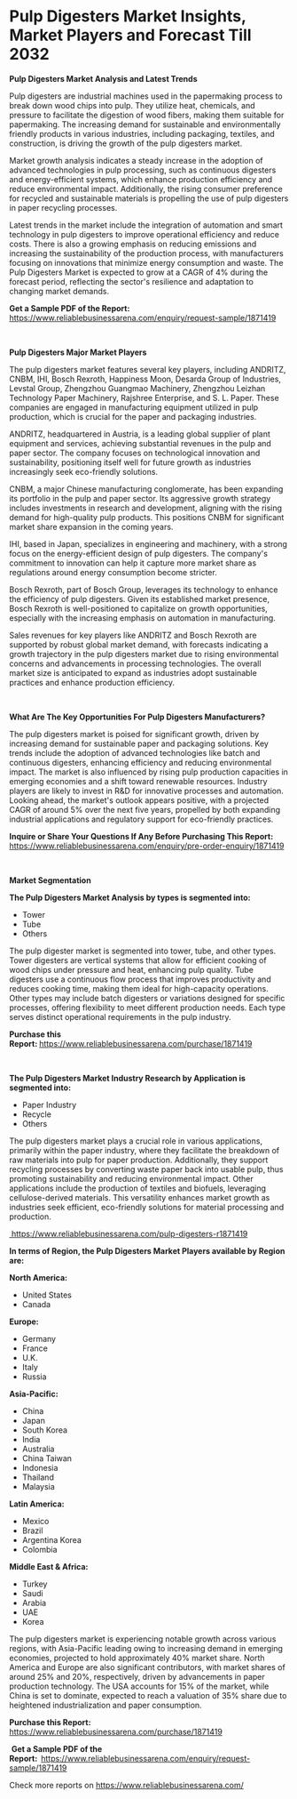 <p><h1>Pulp Digesters Market Insights, Market Players and Forecast Till 2032</h1></p><p><strong>Pulp Digesters Market Analysis and Latest Trends</strong></p>
<p><p>Pulp digesters are industrial machines used in the papermaking process to break down wood chips into pulp. They utilize heat, chemicals, and pressure to facilitate the digestion of wood fibers, making them suitable for papermaking. The increasing demand for sustainable and environmentally friendly products in various industries, including packaging, textiles, and construction, is driving the growth of the pulp digesters market.</p><p>Market growth analysis indicates a steady increase in the adoption of advanced technologies in pulp processing, such as continuous digesters and energy-efficient systems, which enhance production efficiency and reduce environmental impact. Additionally, the rising consumer preference for recycled and sustainable materials is propelling the use of pulp digesters in paper recycling processes.</p><p>Latest trends in the market include the integration of automation and smart technology in pulp digesters to improve operational efficiency and reduce costs. There is also a growing emphasis on reducing emissions and increasing the sustainability of the production process, with manufacturers focusing on innovations that minimize energy consumption and waste. The Pulp Digesters Market is expected to grow at a CAGR of 4% during the forecast period, reflecting the sector's resilience and adaptation to changing market demands.</p></p>
<p><strong>Get a Sample PDF of the Report:&nbsp;</strong> <a href="https://www.reliablebusinessarena.com/enquiry/request-sample/1871419?utm_campaign=2383&utm_medium=2&utm_source=Github&utm_content=ia&utm_term=23022025&utm_id=pulp-digesters">https://www.reliablebusinessarena.com/enquiry/request-sample/1871419</a></p>
<p>&nbsp;</p>
<p><strong>Pulp Digesters Major Market Players</strong></p>
<p><p>The pulp digesters market features several key players, including ANDRITZ, CNBM, IHI, Bosch Rexroth, Happiness Moon, Desarda Group of Industries, Levstal Group, Zhengzhou Guangmao Machinery, Zhengzhou Leizhan Technology Paper Machinery, Rajshree Enterprise, and S. L. Paper. These companies are engaged in manufacturing equipment utilized in pulp production, which is crucial for the paper and packaging industries.</p><p>ANDRITZ, headquartered in Austria, is a leading global supplier of plant equipment and services, achieving substantial revenues in the pulp and paper sector. The company focuses on technological innovation and sustainability, positioning itself well for future growth as industries increasingly seek eco-friendly solutions.</p><p>CNBM, a major Chinese manufacturing conglomerate, has been expanding its portfolio in the pulp and paper sector. Its aggressive growth strategy includes investments in research and development, aligning with the rising demand for high-quality pulp products. This positions CNBM for significant market share expansion in the coming years.</p><p>IHI, based in Japan, specializes in engineering and machinery, with a strong focus on the energy-efficient design of pulp digesters. The company's commitment to innovation can help it capture more market share as regulations around energy consumption become stricter.</p><p>Bosch Rexroth, part of Bosch Group, leverages its technology to enhance the efficiency of pulp digesters. Given its established market presence, Bosch Rexroth is well-positioned to capitalize on growth opportunities, especially with the increasing emphasis on automation in manufacturing.</p><p>Sales revenues for key players like ANDRITZ and Bosch Rexroth are supported by robust global market demand, with forecasts indicating a growth trajectory in the pulp digesters market due to rising environmental concerns and advancements in processing technologies. The overall market size is anticipated to expand as industries adopt sustainable practices and enhance production efficiency.</p></p>
<p>&nbsp;</p>
<p><strong>What Are The Key Opportunities For Pulp Digesters Manufacturers?</strong></p>
<p><p>The pulp digesters market is poised for significant growth, driven by increasing demand for sustainable paper and packaging solutions. Key trends include the adoption of advanced technologies like batch and continuous digesters, enhancing efficiency and reducing environmental impact. The market is also influenced by rising pulp production capacities in emerging economies and a shift toward renewable resources. Industry players are likely to invest in R&D for innovative processes and automation. Looking ahead, the market's outlook appears positive, with a projected CAGR of around 5% over the next five years, propelled by both expanding industrial applications and regulatory support for eco-friendly practices.</p></p>
<p><strong>Inquire or Share Your Questions If Any Before Purchasing This Report:</strong> <a href="https://www.reliablebusinessarena.com/enquiry/pre-order-enquiry/1871419?utm_campaign=2383&utm_medium=2&utm_source=Github&utm_content=ia&utm_term=23022025&utm_id=pulp-digesters">https://www.reliablebusinessarena.com/enquiry/pre-order-enquiry/1871419</a></p>
<p>&nbsp;</p>
<p><strong>Market Segmentation</strong></p>
<p><strong>The Pulp Digesters Market Analysis by types is segmented into:</strong></p>
<p><ul><li>Tower</li><li>Tube</li><li>Others</li></ul></p>
<p><p>The pulp digester market is segmented into tower, tube, and other types. Tower digesters are vertical systems that allow for efficient cooking of wood chips under pressure and heat, enhancing pulp quality. Tube digesters use a continuous flow process that improves productivity and reduces cooking time, making them ideal for high-capacity operations. Other types may include batch digesters or variations designed for specific processes, offering flexibility to meet different production needs. Each type serves distinct operational requirements in the pulp industry.</p></p>
<p><strong>Purchase this Report:&nbsp;</strong><a href="https://www.reliablebusinessarena.com/purchase/1871419?utm_campaign=2383&utm_medium=2&utm_source=Github&utm_content=ia&utm_term=23022025&utm_id=pulp-digesters">https://www.reliablebusinessarena.com/purchase/1871419</a></p>
<p>&nbsp;</p>
<p><strong>The Pulp Digesters Market Industry Research by Application is segmented into:</strong></p>
<p><ul><li>Paper Industry</li><li>Recycle</li><li>Others</li></ul></p>
<p><p>The pulp digesters market plays a crucial role in various applications, primarily within the paper industry, where they facilitate the breakdown of raw materials into pulp for paper production. Additionally, they support recycling processes by converting waste paper back into usable pulp, thus promoting sustainability and reducing environmental impact. Other applications include the production of textiles and biofuels, leveraging cellulose-derived materials. This versatility enhances market growth as industries seek efficient, eco-friendly solutions for material processing and production.</p></p>
<p><a href="https://www.reliablebusinessarena.com/pulp-digesters-r1871419?utm_campaign=2383&utm_medium=2&utm_source=Github&utm_content=ia&utm_term=23022025&utm_id=pulp-digesters">&nbsp;https://www.reliablebusinessarena.com/pulp-digesters-r1871419</a></p>
<p><strong>In terms of Region, the Pulp Digesters Market Players available by Region are:</strong></p>
<p>
    <p> <strong> North America: </strong>
        <ul>
            <li>United States</li>
            <li>Canada</li>
        </ul>
        </p> 
    <p> <strong> Europe: </strong>
        <ul>
            <li>Germany</li>
            <li>France</li>
            <li>U.K.</li>
            <li>Italy</li>
            <li>Russia</li>
        </ul>
        </p> 
    <p> <strong> Asia-Pacific: </strong>
        <ul>
            <li>China</li>
            <li>Japan</li>
            <li>South Korea</li>
            <li>India</li>
            <li>Australia</li>
            <li>China Taiwan</li>
            <li>Indonesia</li>
            <li>Thailand</li>
            <li>Malaysia</li>
        </ul>
        </p> 
    <p> <strong> Latin America: </strong>
        <ul>
            <li>Mexico</li>
            <li>Brazil</li>
            <li>Argentina Korea</li>
            <li>Colombia</li>
        </ul>
        </p> 
    <p> <strong> Middle East & Africa: </strong>
        <ul>
            <li>Turkey</li>
            <li>Saudi</li>
            <li>Arabia</li>
            <li>UAE</li>
            <li>Korea</li>
        </ul>
    </p>
    </p>
<p><p>The pulp digesters market is experiencing notable growth across various regions, with Asia-Pacific leading owing to increasing demand in emerging economies, projected to hold approximately 40% market share. North America and Europe are also significant contributors, with market shares of around 25% and 20%, respectively, driven by advancements in paper production technology. The USA accounts for 15% of the market, while China is set to dominate, expected to reach a valuation of 35% share due to heightened industrialization and paper consumption.</p></p>
<p><strong>Purchase this Report: </strong><a href="https://www.reliablebusinessarena.com/purchase/1871419?utm_campaign=2383&utm_medium=2&utm_source=Github&utm_content=ia&utm_term=23022025&utm_id=pulp-digesters">https://www.reliablebusinessarena.com/purchase/1871419</a></p>
<p>&nbsp;<strong>Get a Sample PDF of the Report:&nbsp;&nbsp;</strong><a href="https://www.reliablebusinessarena.com/enquiry/request-sample/1871419?utm_campaign=2383&utm_medium=2&utm_source=Github&utm_content=ia&utm_term=23022025&utm_id=pulp-digesters">https://www.reliablebusinessarena.com/enquiry/request-sample/1871419</a></p>
<p><strong></strong></p>
<p>Check more reports on <a href="https://www.reliablebusinessarena.com/?utm_campaign=2383&utm_medium=2&utm_source=Github&utm_content=ia&utm_term=23022025&utm_id=pulp-digesters">https://www.reliablebusinessarena.com/</a></p>